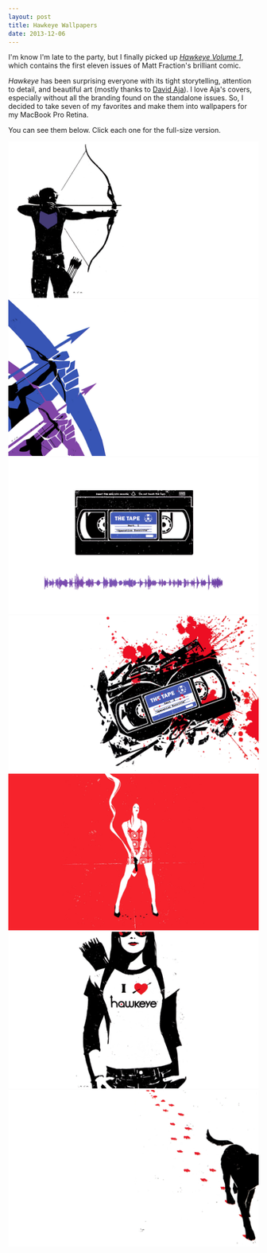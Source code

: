 ```yaml
---
layout: post
title: Hawkeye Wallpapers
date: 2013-12-06
---
```


I'm know I'm late to the party, but I finally picked up [*Hawkeye Volume 1*](http://www.amazon.com/Hawkeye-Vol-1-Matt-Fraction/dp/0785184872), which contains the first eleven issues of Matt Fraction's brilliant comic.

*Hawkeye* has been surprising everyone with its tight storytelling, attention to detail, and beautiful art (mostly thanks to [David Aja](http://en.wikipedia.org/wiki/David_Aja)). I love Aja's covers, especially without all the branding found on the standalone issues. So, I decided to take seven of my favorites and make them into wallpapers for my MacBook Pro Retina.

You can see them below. Click each one for the full-size version.

<a href="/assets/hawkeye-02-2880-1800.jpg"><img class="img-wide big-box-shadow margin-b" src="/assets/hawkeye-02-1440-900.jpg" alt="Hawkeye Issue 2 Cover"></a>
<a href="/assets/hawkeye-03-2880-1800.jpg"><img class="img-wide big-box-shadow margin-b" src="/assets/hawkeye-03-1440-900.jpg" alt="Hawkeye Issue 2 Cover"></a>
<a href="/assets/hawkeye-04-2880-1800.jpg"><img class="img-wide big-box-shadow margin-b" src="/assets/hawkeye-04-1440-900.jpg" alt="Hawkeye Issue 2 Cover"></a>
<a href="/assets/hawkeye-05-2880-1800.jpg"><img class="img-wide big-box-shadow margin-b" src="/assets/hawkeye-05-1440-900.jpg" alt="Hawkeye Issue 2 Cover"></a>
<a href="/assets/hawkeye-08-2880-1800.jpg"><img class="img-wide big-box-shadow margin-b" src="/assets/hawkeye-08-1440-900.jpg" alt="Hawkeye Issue 2 Cover"></a>
<a href="/assets/hawkeye-09-2880-1800.jpg"><img class="img-wide big-box-shadow margin-b" src="/assets/hawkeye-09-1440-900.jpg" alt="Hawkeye Issue 2 Cover"></a>
<a href="/assets/hawkeye-11-2880-1800.jpg"><img class="img-wide big-box-shadow margin-b" src="/assets/hawkeye-11-1440-900.jpg" alt="Hawkeye Issue 2 Cover"></a>